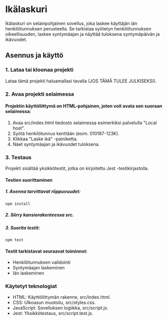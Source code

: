 # Ikälaskuri

Ikälaskuri on selainpohjainen sovellus, joka laskee käyttäjän iän henkilötunnuksen perusteella. Se tarkistaa syötetyn henkilötunnuksen oikeellisuuden, laskee syntymäajan ja näyttää tuloksena syntymäpäivän ja ikävuodet.

## Asennus ja käyttö

### 1. Lataa tai kloonaa projekti
Lataa tämä projekti haluamallasi tavalla (JOS TÄMÄ TULEE JULKISEKSI).

### 2. Avaa projekti selaimessa
#### Projektin käyttöliittymä on HTML-pohjainen, joten voit avata sen suoraan selaimessa:
1. Avaa src/index.html tiedosto selaimessa esimerkiksi palvelulla "Local host".
2. Syötä henkilötunnus kenttään (esim. 010187-123K).
3. Klikkaa "Laske ikä" -painiketta.
4. Näet syntymäajan ja ikävuodet tuloksena.


### 3. Testaus
Projekti sisältää yksikkötestit, jotka on kirjoitettu Jest -testikirjastolla.

  #### Testien suorittaminen
  ##### 1. Asenna tarvittavat riippuvuudet:
    npm install
  ##### 2. Siirry kansiorakenteessa src.
  ##### 3. Suorita testit:
    npm test

  #### Testit tarkistavat seuraavat toiminnot:
  - Henkilötunnuksen validointi
  - Syntymäajan laskeminen
  - Iän laskeminen

### Käytetyt teknologiat
- HTML: Käyttöliittymän rakenne, src/index.html.
- CSS: Ulkoasun muotoilu, src/styles.css.
- JavaScript: Sovelluksen logiikka, src/script.js.
- Jest: Yksikkötestaus, src/script.test.js.
